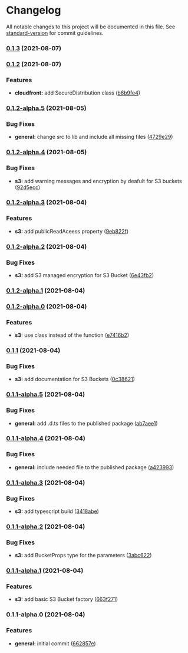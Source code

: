 # Changelog

All notable changes to this project will be documented in this file. See [standard-version](https://github.com/conventional-changelog/standard-version) for commit guidelines.

### [0.1.3](https://github.com/dudyn5ky1/secure-cdk/compare/v0.1.2...v0.1.3) (2021-08-07)

### [0.1.2](https://github.com/dudyn5ky1/secure-cdk/compare/v0.1.2-alpha.5...v0.1.2) (2021-08-07)


### Features

* **cloudfront:** add SecureDistribution class ([b6b9fe4](https://github.com/dudyn5ky1/secure-cdk/commit/b6b9fe457686433d1eb97f3e3064ff695052991f))

### [0.1.2-alpha.5](https://github.com/dudyn5ky1/secure-cdk/compare/v0.1.2-alpha.4...v0.1.2-alpha.5) (2021-08-05)


### Bug Fixes

* **general:** change src to lib and include all missing files ([4729e29](https://github.com/dudyn5ky1/secure-cdk/commit/4729e29ee461a9c62328cb0bd51e855fd5f6890c))

### [0.1.2-alpha.4](https://github.com/dudyn5ky1/secure-cdk/compare/v0.1.2-alpha.3...v0.1.2-alpha.4) (2021-08-05)


### Bug Fixes

* **s3:** add warning messages and encryption by deafult for S3 buckets ([92d5ecc](https://github.com/dudyn5ky1/secure-cdk/commit/92d5ecc64772a805d5ab6db4308d25d1ff092d92))

### [0.1.2-alpha.3](https://github.com/dudyn5ky1/secure-cdk/compare/v0.1.2-alpha.2...v0.1.2-alpha.3) (2021-08-04)


### Features

* **s3:** add publicReadAceess property ([9eb822f](https://github.com/dudyn5ky1/secure-cdk/commit/9eb822f30c64cebcd8cb35d4b53699db8f660dde))

### [0.1.2-alpha.2](https://github.com/dudyn5ky1/secure-cdk/compare/v0.1.2-alpha.1...v0.1.2-alpha.2) (2021-08-04)


### Bug Fixes

* **s3:** add S3 managed encryption for S3 Bucket ([6e43fb2](https://github.com/dudyn5ky1/secure-cdk/commit/6e43fb2241d4382b954da1bcd6ec02ff38b47171))

### [0.1.2-alpha.1](https://github.com/dudyn5ky1/secure-cdk/compare/v0.1.2-alpha.0...v0.1.2-alpha.1) (2021-08-04)

### [0.1.2-alpha.0](https://github.com/dudyn5ky1/secure-cdk/compare/v0.1.1...v0.1.2-alpha.0) (2021-08-04)


### Features

* **s3:** use class instead of the function ([e7416b2](https://github.com/dudyn5ky1/secure-cdk/commit/e7416b2c3619d96ac841c00d29fe5333fd4ca54e))

### [0.1.1](https://github.com/dudyn5ky1/secure-cdk/compare/v0.1.1-alpha.5...v0.1.1) (2021-08-04)


### Bug Fixes

* **s3:** add documentation for S3 Buckets ([0c38621](https://github.com/dudyn5ky1/secure-cdk/commit/0c38621e1182b225003db31c6ffc7e8d6a753789))

### [0.1.1-alpha.5](https://github.com/dudyn5ky1/secure-cdk/compare/v0.1.1-alpha.4...v0.1.1-alpha.5) (2021-08-04)


### Bug Fixes

* **general:** add .d.ts files to the published package ([ab7aee1](https://github.com/dudyn5ky1/secure-cdk/commit/ab7aee1ae4ef9cfb5b5cdad9bdc6ce090d0bff13))

### [0.1.1-alpha.4](https://github.com/dudyn5ky1/secure-cdk/compare/v0.1.1-alpha.3...v0.1.1-alpha.4) (2021-08-04)


### Bug Fixes

* **general:** include needed file to the published package ([a423993](https://github.com/dudyn5ky1/secure-cdk/commit/a4239934b040eaa0301cbccc00a240c32747ceda))

### [0.1.1-alpha.3](https://github.com/dudyn5ky1/secure-cdk/compare/v0.1.1-alpha.2...v0.1.1-alpha.3) (2021-08-04)


### Bug Fixes

* **s3:** add typescript build ([3418abe](https://github.com/dudyn5ky1/secure-cdk/commit/3418abe6f7efd7e7f6222720cdd303103beeaa34))

### [0.1.1-alpha.2](https://github.com/dudyn5ky1/secure-cdk/compare/v0.1.1-alpha.1...v0.1.1-alpha.2) (2021-08-04)


### Bug Fixes

* **s3:** add BucketProps type for the parameters ([3abc622](https://github.com/dudyn5ky1/secure-cdk/commit/3abc622e289febb51ea62024373b7299bc5f15f0))

### [0.1.1-alpha.1](https://github.com/dudyn5ky1/secure-cdk/compare/v0.1.1-alpha.0...v0.1.1-alpha.1) (2021-08-04)


### Features

* **s3:** add basic S3 Bucket factory ([663f271](https://github.com/dudyn5ky1/secure-cdk/commit/663f271ca640c265e5f214617a6fd7f111cf67a1))

### 0.1.1-alpha.0 (2021-08-04)


### Features

* **general:** initial commit ([662857e](https://github.com/dudyn5ky1/secure-cdk/commit/662857ed7e95780940f66999c91b69a8d421bed1))
